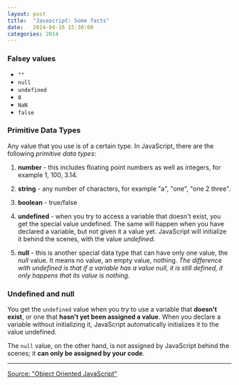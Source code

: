 ```yaml
---
layout: post
title:  "Javascript: Some facts"
date:   2014-04-16 15:30:00
categories: 2014
---
```


### Falsey values ###

* `""`
* `null`
* `undefined`
* `0`
* `NaN`
* `false`

### Primitive Data Types ###

Any value that you use is of a certain type. In JavaScript, there are the following *primitive data types*:

1. **number** - this includes floating point numbers as well as integers, for example 1, 100, 3.14.

1. **string** - any number of characters, for example "a", "one", "one 2 three".

1. **boolean** - true/false

1. **undefined** - when you try to access a variable that doesn't exist, you get the special value undefined. The same will happen when you have declared a variable, but not given it a value yet. JavaScript will initialize it behind the scenes, with the value *undefined*.

1. **null** - this is another special data type that can have only one value, the *null* value. It means no value, an empty value, nothing. *The difference with undefined is that if a variable has a value null, it is still defined, it only happens that its value is nothing*.


### Undefined and null ###

You get the `undefined` value when you try to use a variable that **doesn't exist**, or one that **hasn't yet been assigned a value**. When you declare a variable without initializing it, JavaScript automatically initializes it to the value undefined.

The `null` value, on the other hand, is not assigned by JavaScript behind the scenes; it **can only be assigned by your code**.

---

[Source: "Object Oriented JavaScript"](http://www.amazon.com/Object-Oriented-JavaScript-Stoyan-Stefanov-ebook/dp/B0057UNEJC/)